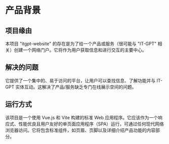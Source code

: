 # 产品背景

## 项目缘由
本项目 "itgpt-website" 的存在是为了给一个产品或服务（很可能与 "IT-GPT" 相关）创建一个网络门户。它将作为用户获取信息和进行交互的主要中心。

## 解决的问题
它提供了一个集中的、易于访问的平台，让用户可以查找信息、了解功能并与 IT-GPT 实体互动。这解决了产品/服务缺乏专门在线展示空间的问题。

## 运行方式
该项目是一个使用 Vue.js 和 Vite 构建的标准 Web 应用程序。它应该作为一个响应式、性能优良且用户友好的单页面应用程序（SPA）运行，可通过任何现代网络浏览器访问。它将包含标准组件，如页眉、页脚以及详细介绍产品功能的内容部分。
